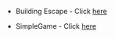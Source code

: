 
- Building Escape - Click [here](https://www.udemy.com/unrealcourse?couponCode=GitHubSpecial)

- SimpleGame - Click [here](https://youtu.be/SkLCEY2zR20?list=PLoIK09lAiJ9HTAu3h2iDSbqqi2TJQwxnJ)